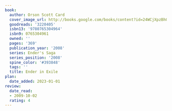 ```yaml
---
book:
  author: Orson Scott Card
  cover_image_url: http://books.google.com/books/content?id=24WCjXpzBh0C&printsec=frontcover&img=1&zoom=1&edge=curl&source=gbs_api
  goodreads: '3220405'
  isbn13: '9780765304964'
  isbn9: 0765304961
  owned: ''
  pages: '369'
  publication_year: '2008'
  series: Ender's Saga
  series_position: '2008'
  spine_color: '#393848'
  tags: ''
  title: Ender in Exile
plan:
  date_added: 2023-01-01
review:
  date_read:
  - 2009-10-02
  rating: 4
---
```

